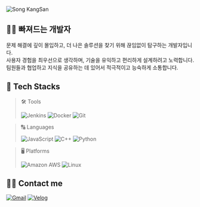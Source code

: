 ![Song KangSan](https://capsule-render.vercel.app/api?type=waving&color=3986ff&height=240&text=Song%20KangSan&animation=&fontColor=ffffff&fontSize=70)

## 🏄‍♂️ 빠져드는 개발자
문제 해결에 깊이 몰입하고, 더 나은 솔루션을 찾기 위해 끊임없이 탐구하는 개발자입니다. 
<br />
사용자 경험을 최우선으로 생각하며, 기술을 유익하고 편리하게 설계하려고 노력합니다. 
<br />
팀원들과 협업하고 지식을 공유하는 데 있어서 적극적이고 능숙하게 소통합니다.
## 🪽 Tech Stacks

> 🛠️ Tools
> 
> ![Jenkins](https://img.shields.io/badge/Jenkins-D24939?style=for-the-badge&logo=Jenkins&logoColor=white)
![Docker](https://img.shields.io/badge/Docker-2496ED?style=for-the-badge&logo=Docker&logoColor=white)
![Git](https://img.shields.io/badge/Git-F05032?style=for-the-badge&logo=Git&logoColor=white)

> 🔠 Languages
> 
>![JavaScript](https://img.shields.io/badge/Javascript-F7DF1E?style=for-the-badge&logo=Javascript&logoColor=white)
![C++](https://img.shields.io/badge/C++-00599C?style=for-the-badge&logo=C%2B%2B&logoColor=white)
![Python](https://img.shields.io/badge/Python-3776AB?style=for-the-badge&logo=Python&logoColor=white)

> 🖥️ Platforms
>
> ![Amazon AWS](https://img.shields.io/badge/Amazon%20AWS-232F3E?style=for-the-badge&logo=Amazon-AWS&logoColor=white)
![Linux](https://img.shields.io/badge/Linux-FCC624?style=for-the-badge&logo=Linux&logoColor=white)


## 🧑‍💻 Contact me

[![Gmail](https://img.shields.io/badge/Gmail-EA4335?style=for-the-badge&logo=Gmail&logoColor=white)](mailto:rkdtks0816@gmail.com)
[![Velog](https://img.shields.io/badge/Velog-20C997?style=for-the-badge&logo=Velog&logoColor=white)](https://velog.io/@rkdtks0816/posts)
